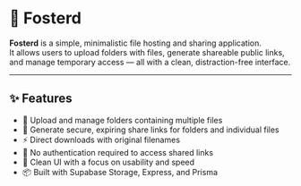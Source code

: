 # 🌿 Fosterd

**Fosterd** is a simple, minimalistic file hosting and sharing application.  
It allows users to upload folders with files, generate shareable public links, and manage temporary access — all with a clean, distraction-free interface.

---

## ✨ Features

- 📁 Upload and manage folders containing multiple files
- 🔗 Generate secure, expiring share links for folders and individual files
- ⚡ Direct downloads with original filenames
- 🔐 No authentication required to access shared links
- 🧭 Clean UI with a focus on usability and speed
- 📦 Built with Supabase Storage, Express, and Prisma
